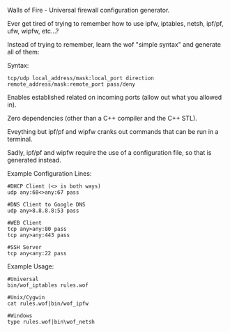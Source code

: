 Walls of Fire - Universal firewall configuration generator.

Ever get tired of trying to remember how to use ipfw, iptables, netsh, ipf/pf, ufw, wipfw, etc...?

Instead of trying to remember, learn the wof "simple syntax" and generate all of them:

Syntax:

	tcp/udp local_address/mask:local_port direction remote_address/mask:remote_port pass/deny

Enables established related on incoming ports (allow out what you allowed in).

Zero dependencies (other than a C++ compiler and the C++ STL).

Eveything but ipf/pf and wipfw cranks out commands that can be run in a terminal.

Sadly, ipf/pf and wipfw require the use of a configuration file, so that is generated instead.

Example Configuration Lines:

	#DHCP Client (<> is both ways)
	udp any:68<>any:67 pass

	#DNS Client to Google DNS
	udp any>8.8.8.8:53 pass

	#WEB Client
	tcp any>any:80 pass
	tcp any>any:443 pass

	#SSH Server
	tcp any<any:22 pass

Example Usage:

	#Universal
	bin/wof_iptables rules.wof

	#Unix/Cygwin
	cat rules.wof|bin/wof_ipfw

	#Windows
	type rules.wof|bin\wof_netsh